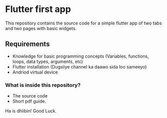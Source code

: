 # Flutter first app
 This repository contains the source code for a simple flutter app of two tabs and two pages with basic widgets.

 ## Requirements
 - Knowledge for basic programming concepts (Variables, functions, loops, data types, arguments, etc)
 - Flutter installation (Dugsiiye channel ka daawo sida loo sameeyo)
 - Andriod virtual device

 ### What is inside this repository?
 - The source code
 - Short pdf guide.

 Ha is dhiibin!
 Good Luck. 
